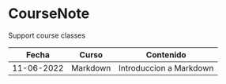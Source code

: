 # CourseNote
 Support course classes

| Fecha | Curso | Contenido |
| --------- | --------- | --------- |
| 11-06-2022 | Markdown | Introduccion a Markdown |
